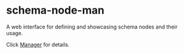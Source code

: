 # schema-node-man
A web interface for defining and showcasing schema nodes and their usage.

Click [Manager](https://kurapica.github.io/schema-node-man) for details.